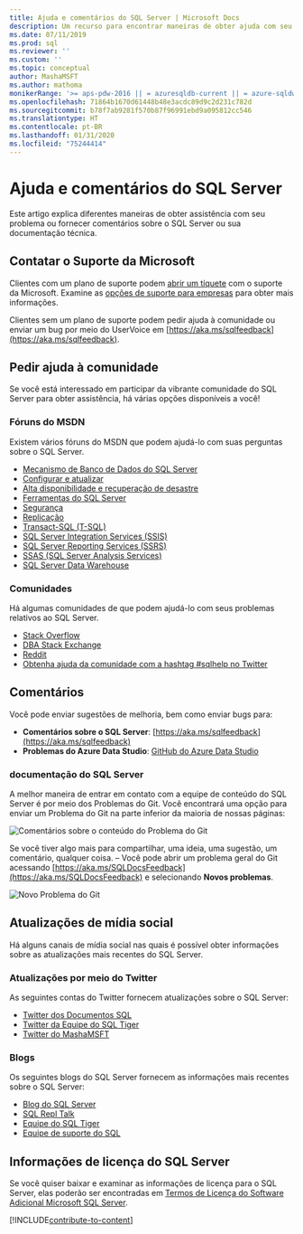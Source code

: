 ```yaml
---
title: Ajuda e comentários do SQL Server | Microsoft Docs
description: Um recurso para encontrar maneiras de obter ajuda com seu problema ou enviar comentários sobre o produto SQL Server ou sobre a documentação técnica do SQL Server.
ms.date: 07/11/2019
ms.prod: sql
ms.reviewer: ''
ms.custom: ''
ms.topic: conceptual
author: MashaMSFT
ms.author: mathoma
monikerRange: '>= aps-pdw-2016 || = azuresqldb-current || = azure-sqldw-latest || >= sql-server-2016 || >= sql-server-linux-2017 || = sqlallproducts-allversions'
ms.openlocfilehash: 71864b1670d61448b48e3acdc89d9c2d231c782d
ms.sourcegitcommit: b78f7ab9281f570b87f96991ebd9a095812cc546
ms.translationtype: HT
ms.contentlocale: pt-BR
ms.lasthandoff: 01/31/2020
ms.locfileid: "75244414"
---
```

# <a name="sql-server-help-and-feedback"></a>Ajuda e comentários do SQL Server

Este artigo explica diferentes maneiras de obter assistência com seu problema ou fornecer comentários sobre o SQL Server ou sua documentação técnica. 

## <a name="contact-microsoft-support"></a>Contatar o Suporte da Microsoft

Clientes com um plano de suporte podem [abrir um tíquete](https://support.microsoft.com/hub/4343728/support-for-business) com o suporte da Microsoft.  Examine as [opções de suporte para empresas](https://support.microsoft.com/help/4341255/support-for-business) para obter mais informações. 

Clientes sem um plano de suporte podem pedir ajuda à comunidade ou enviar um bug por meio do UserVoice em [https://aka.ms/sqlfeedback](https://aka.ms/sqlfeedback).

## <a name="ask-community-for-help"></a>Pedir ajuda à comunidade

Se você está interessado em participar da vibrante comunidade do SQL Server para obter assistência, há várias opções disponíveis a você!


### <a name="msdn-forums"></a>Fóruns do MSDN

Existem vários fóruns do MSDN que podem ajudá-lo com suas perguntas sobre o SQL Server. 
- [Mecanismo de Banco de Dados do SQL Server](https://social.msdn.microsoft.com/Forums/en-US/home?forum=sqldatabaseengine&filter=alltypes&sort=lastpostdesc)
- [Configurar e atualizar](https://social.msdn.microsoft.com/Forums/en-US/home?forum=sqlsetupandupgrade&filter=alltypes&sort=lastpostdesc)
- [Alta disponibilidade e recuperação de desastre](https://social.msdn.microsoft.com/Forums/en-US/home?forum=sqldisasterrecovery%2Csqldatabasemirroring&filter=alltypes&sort=lastpostdesc)
- [Ferramentas do SQL Server](https://social.msdn.microsoft.com/Forums/en-US/home?forum=sqltools%2Cssdt&filter=alltypes&sort=lastpostdesc) 
- [Segurança](https://social.msdn.microsoft.com/Forums/en-US/home?forum=sqlsecurity&filter=alltypes&sort=lastpostdesc)
- [Replicação](https://social.msdn.microsoft.com/Forums/en-US/home?forum=sqlreplication&filter=alltypes&sort=lastpostdesc)
- [Transact-SQL (T-SQL)](https://social.msdn.microsoft.com/Forums/en-US/home?forum=transactsql)
- [SQL Server Integration Services (SSIS)](https://social.msdn.microsoft.com/Forums/en-US/home?forum=sqlintegrationservices&filter=alltypes&sort=lastpostdesc)
- [SQL Server Reporting Services (SSRS)](https://social.msdn.microsoft.com/Forums/en-US/home?forum=sqlreportingservices&filter=alltypes&sort=lastpostdesc)
- [SSAS (SQL Server Analysis Services)](https://social.msdn.microsoft.com/Forums/en-US/home?forum=sqlanalysisservices&filter=alltypes&sort=lastpostdesc)
- [SQL Server Data Warehouse](https://social.msdn.microsoft.com/Forums/en-US/home?forum=sqldatawarehousing&filter=alltypes&sort=lastpostdesc)

### <a name="communities"></a>Comunidades

Há algumas comunidades de que podem ajudá-lo com seus problemas relativos ao SQL Server. 

- [Stack Overflow](https://stackoverflow.com/questions/tagged/sql-server)
- [DBA Stack Exchange](https://dba.stackexchange.com/questions/tagged/sql-server)
- [Reddit](https://www.reddit.com/r/SQLServer/)
- [Obtenha ajuda da comunidade com a hashtag #sqlhelp no Twitter](https://twitter.com/hashtag/sqlhelp?src=hash) 
 
## <a name="feedback"></a>Comentários

Você pode enviar sugestões de melhoria, bem como enviar bugs para:

- **Comentários sobre o SQL Server**: [https://aka.ms/sqlfeedback](https://aka.ms/sqlfeedback)
- **Problemas do Azure Data Studio**: [GitHub do Azure Data Studio](https://github.com/microsoft/azuredatastudio/issues)
 

###  <a name="sql-server-documentation"></a>documentação do SQL Server

A melhor maneira de entrar em contato com a equipe de conteúdo do SQL Server é por meio dos Problemas do Git. Você encontrará uma opção para enviar um Problema do Git na parte inferior da maioria de nossas páginas: 

![Comentários sobre o conteúdo do Problema do Git](media/sql-server-get-help/git-issues.png)

Se você tiver algo mais para compartilhar, uma ideia, uma sugestão, um comentário, qualquer coisa. – Você pode abrir um problema geral do Git acessando [https://aka.ms/SQLDocsFeedback](https://aka.ms/SQLDocsFeedback) e selecionando **Novos problemas**. 

![Novo Problema do Git](media/sql-server-get-help/new-git-issue.png)

## <a name="social-media-updates"></a>Atualizações de mídia social

Há alguns canais de mídia social nas quais é possível obter informações sobre as atualizações mais recentes do SQL Server. 

### <a name="updates-via-twitter"></a>Atualizações por meio do Twitter

As seguintes contas do Twitter fornecem atualizações sobre o SQL Server: 

- [Twitter dos Documentos SQL](https://twitter.com/sqldocs)
- [Twitter da Equipe do SQL Tiger](https://twitter.com/mssqltiger)
- [Twitter do MashaMSFT](https://twitter.com/mashamsft)
 
### <a name="blogs"></a>Blogs

Os seguintes blogs do SQL Server fornecem as informações mais recentes sobre o SQL Server: 

- [Blog do SQL Server](https://cloudblogs.microsoft.com/sqlserver/)
- [SQL Repl Talk](https://blogs.msdn.microsoft.com/repltalk/)
- [Equipe do SQL Tiger](https://blogs.msdn.microsoft.com/sql_server_team/)
- [Equipe de suporte do SQL](https://techcommunity.microsoft.com/t5/SQL-Server-Support/bg-p/SQLServerSupport/)


## <a name="sql-server-license-information"></a>Informações de licença do SQL Server

Se você quiser baixar e examinar as informações de licença para o SQL Server, elas poderão ser encontradas em [Termos de Licença do Software Adicional Microsoft SQL Server](https://www.microsoft.com/download/details.aspx?id=39299). 


[!INCLUDE[contribute-to-content](../includes/paragraph-content/contribute-to-content.md)]


